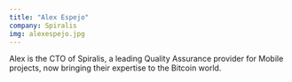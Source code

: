 ```yaml
---
title: "Alex Espejo"
company: Spiralis
img: alexespejo.jpg
---
```


Alex is the CTO of Spiralis, a leading Quality Assurance provider for Mobile projects, now bringing their expertise to the Bitcoin world.
